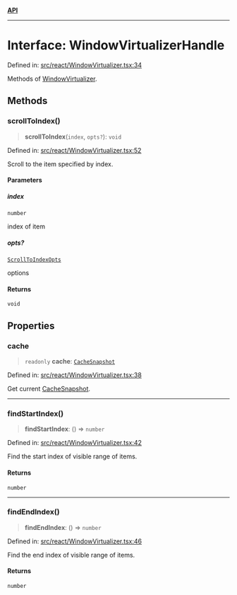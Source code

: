 [**API**](../../API.md)

***

# Interface: WindowVirtualizerHandle

Defined in: [src/react/WindowVirtualizer.tsx:34](https://github.com/inokawa/virtua/blob/34eed8b48e1c1faedc2591408cf599f908a493e8/src/react/WindowVirtualizer.tsx#L34)

Methods of [WindowVirtualizer](../variables/WindowVirtualizer.md).

## Methods

### scrollToIndex()

> **scrollToIndex**(`index`, `opts?`): `void`

Defined in: [src/react/WindowVirtualizer.tsx:52](https://github.com/inokawa/virtua/blob/34eed8b48e1c1faedc2591408cf599f908a493e8/src/react/WindowVirtualizer.tsx#L52)

Scroll to the item specified by index.

#### Parameters

##### index

`number`

index of item

##### opts?

[`ScrollToIndexOpts`](ScrollToIndexOpts.md)

options

#### Returns

`void`

## Properties

### cache

> `readonly` **cache**: [`CacheSnapshot`](CacheSnapshot.md)

Defined in: [src/react/WindowVirtualizer.tsx:38](https://github.com/inokawa/virtua/blob/34eed8b48e1c1faedc2591408cf599f908a493e8/src/react/WindowVirtualizer.tsx#L38)

Get current [CacheSnapshot](CacheSnapshot.md).

***

### findStartIndex()

> **findStartIndex**: () => `number`

Defined in: [src/react/WindowVirtualizer.tsx:42](https://github.com/inokawa/virtua/blob/34eed8b48e1c1faedc2591408cf599f908a493e8/src/react/WindowVirtualizer.tsx#L42)

Find the start index of visible range of items.

#### Returns

`number`

***

### findEndIndex()

> **findEndIndex**: () => `number`

Defined in: [src/react/WindowVirtualizer.tsx:46](https://github.com/inokawa/virtua/blob/34eed8b48e1c1faedc2591408cf599f908a493e8/src/react/WindowVirtualizer.tsx#L46)

Find the end index of visible range of items.

#### Returns

`number`
